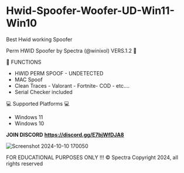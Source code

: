 # Hwid-Spoofer-Woofer-UD-Win11-Win10
Best Hwid working Spoofer 

Perm HWID Spoofer by Spectra (@winixol) VERS.1.2
🔹

🔹
FUNCTIONS 

- HWID PERM SPOOF - UNDETECTED
- MAC Spoof
- Clean Traces - Valorant - Fortnite- COD - etc....
- Serial Checker included

💻 Supported Platforms 💻

- Windows 11
- Windows 10


**JOIN DISCORD**
**https://discord.gg/E7bjWfDJA8**


![Screenshot 2024-10-10 170050](https://github.com/user-attachments/assets/258452da-fd7d-4c32-a583-7d770b9cf5ee)

FOR EDUCATIONAL PURPOSES ONLY !!!
©️ Spectra Copyright 2024, all rights reserved
